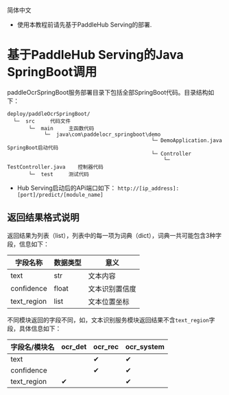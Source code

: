 简体中文

- 使用本教程前请先基于PaddleHub Serving的部署.

# 基于PaddleHub Serving的Java SpringBoot调用

paddleOcrSpringBoot服务部署目录下包括全部SpringBoot代码。目录结构如下：
```
deploy/paddleOcrSpringBoot/
  └─  src     代码文件
       └─  main     主函数代码
            └─  java\com\paddelocr_springboot\demo
                                               └─ DemoApplication.java  SpringBoot启动代码
                                               └─ Controller    
                                                   └─ TestController.java    控制器代码
       └─  test     测试代码
```

- Hub Serving启动后的APi端口如下：
`http://[ip_address]:[port]/predict/[module_name]`  

## 返回结果格式说明
返回结果为列表（list），列表中的每一项为词典（dict），词典一共可能包含3种字段，信息如下：

|字段名称|数据类型|意义|
|-|-|-|
|text|str|文本内容|
|confidence|float| 文本识别置信度|
|text_region|list|文本位置坐标|

不同模块返回的字段不同，如，文本识别服务模块返回结果不含`text_region`字段，具体信息如下：

|字段名/模块名|ocr_det|ocr_rec|ocr_system|
|-|-|-|-|
|text||✔|✔|
|confidence||✔|✔|
|text_region|✔||✔|